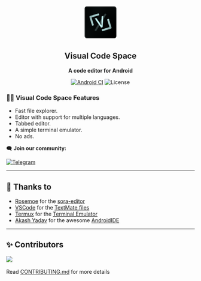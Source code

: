 <p align="center">
  <img src="./images/ic_launcher.png" alt="Visual Code Space" width="90" height="90"/>
</p>

<h2 align="center"><b>Visual Code Space</b></h2>
<p align="center"><b>A code editor for Android </b></p>

<div align="center">

[![Android CI](https://github.com/Visual-Code-Space/Visual-Code-Space/actions/workflows/androidci.yml/badge.svg?branch=main)](https://github.com/Visual-Code-Space/Visual-Code-Space/actions/workflows/androidci.yml)
<img src="https://img.shields.io/badge/License-GPLv3-blue.svg" alt="License"></p>

</div>

<h3>👨‍💻 Visual Code Space Features</h3>

- Fast file explorer.
- Editor with support for multiple languages.
- Tabbed editor.
- A simple terminal emulator.
- No ads.

🗨 <b>Join our community:</b>

[![Telegram](https://img.shields.io/badge/Join-Telegram-blue)](https://t.me/vc_space)

<hr/>

## 🩶 Thanks to
- [Rosemoe](https://github.com/Rosemoe) for the [sora-editor](https://github.com/Rosemoe/sora-editor)
- [VSCode](https://github.com/microsoft/vscode) for the [TextMate files](https://github.com/microsoft/vscode/tree/main/extensions)
- [Termux](https://github.com/termux) for the [Terminal Emulator](https://github.com/termux/termux-app)
- [Akash Yadav](https://github.com/itsaky) for the awesome [AndroidIDE](https://github.com/AndroidIDEOfficial/AndroidIDE)

<hr/>

## ✨️ Contributors

<a href="https://github.com/Visual-Code-Space/Visual-Code-Space/graphs/contributors">
  <img src="https://contrib.rocks/image?repo=Visual-Code-Space/Visual-Code-Space" />
</a>

Read [CONTRIBUTING.md](https://github.com/Visual-Code-Space/Visual-Code-Space/blob/main/CONTRIBUTING.md) for more details
